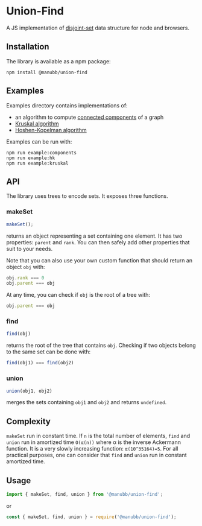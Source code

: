 Union-Find
==========

A JS implementation of [disjoint-set](https://en.wikipedia.org/wiki/Disjoint-set_data_structure) data structure for node and browsers.

## Installation
The library is available as a npm package:
```
npm install @manubb/union-find
```

## Examples
Examples directory contains implementations of:
* an algorithm to compute [connected components](https://en.wikipedia.org/wiki/Connected_component_(graph_theory)) of a graph
* [Kruskal algorithm](https://en.wikipedia.org/wiki/Kruskal%27s_algorithm)
* [Hoshen-Kopelman algorithm](https://en.wikipedia.org/wiki/Hoshen%E2%80%93Kopelman_algorithm)

Examples can be run with:
```
npm run example:components
npm run example:hk
npm run example:kruskal
```

## API

The library uses trees to encode sets. It exposes three functions.
### makeSet
```js
makeSet();
```
returns an object representing a set containing one element. It has two properties: `parent` and `rank`. You can then safely add other properties that suit to your needs.

Note that you can also use your own custom function that should return an object `obj` with:
```js
obj.rank === 0
obj.parent === obj
```

At any time, you can check if  `obj` is the root of a tree with:
```js
obj.parent === obj
```

### find
```js
find(obj)
```
returns the root of the tree that contains `obj`. Checking if two objects belong to the same set can be done with:
```js
find(obj1) === find(obj2)
```

### union
```js
union(obj1, obj2)
```
merges the sets containing `obj1` and `obj2` and returns `undefined`.

## Complexity
`makeSet` run in constant time. If `n` is the total number of elements, `find` and `union` run in amortized time `O(α(n))` where α is the inverse Ackermann function. It is a very slowly increasing function: `α(10^35164)=5`. For all practical purposes, one can consider that `find` and `union` run in constant amortized time.

## Usage

```js
import { makeSet, find, union } from '@manubb/union-find';
```

or

```js
const { makeSet, find, union } = require('@manubb/union-find');
```
